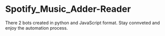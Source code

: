 # Spotify_Music_Adder-Reader
There 2 bots created in python and JavaScript format.
Stay connveted and enjoy the automation process.




